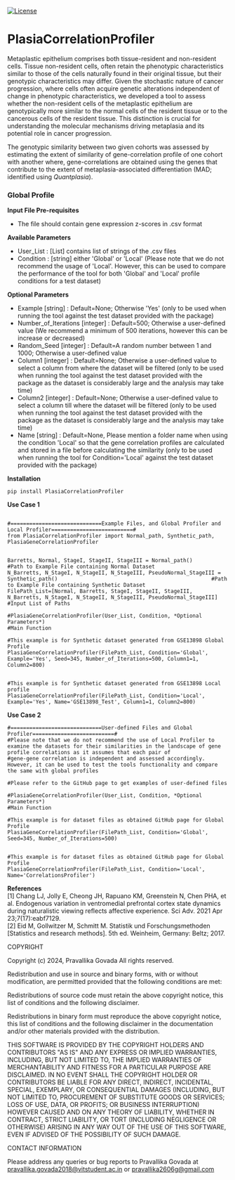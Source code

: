 [![License](https://img.shields.io/badge/License-BSD\%202--Clause-orange.svg)](https://opensource.org/licenses/BSD-2-Clause)

# PlasiaCorrelationProfiler

Metaplastic epithelium comprises both tissue-resident and non-resident cells. Tissue non-resident cells, often retain the phenotypic characteristics similar to those of the cells naturally found in their original tissue, but their genotypic characteristics may differ. Given the stochastic nature of cancer progression, where cells often acquire genetic alterations independent of change in phenotypic characteristics, we developed a tool to assess whether the non-resident cells of the metaplastic epithelium are genotypically more similar to the normal cells of the resident tissue or to the cancerous cells of the resident tissue. This distinction is crucial for understanding the molecular mechanisms driving metaplasia and its potential role in cancer progression.  

The genotypic similarity between two given cohorts was assessed by estimating the extent of similarity of gene-correlation profile of one cohort with another where, gene-correlations are obtained using the genes that contribute to the extent of metaplasia-associated differentiation (MAD; identified using *Quantplasia*). 

### Global Profile

**Input File Pre-requisites**
* The file should contain gene expression z-scores in .csv format

**Available Parameters**
* User_List : [List] contains list of strings of the .csv files
* Condition : [string] either 'Global' or 'Local' (Please note that we do not recommend the usage of 'Local'. However, this can be used to compare the performance of the tool for both 'Global' and 'Local' profile conditions for a test dataset)

**Optional Parameters**
* Example [string] : Default=None; Otherwise 'Yes' (only to be used when running the tool against the test dataset provided with the package)
* Number_of_Iterations [integer] : Default=500; Otherwise a user-defined value (We recommend a minimum of 500 iterations, however this can be increase or decreased)
* Random_Seed [integer] : Default=A random number between 1 and 1000; Otherwise a user-defined value 
* Column1 [integer] : Default=None; Otherwise a user-defined value to select a column from where the dataset will be filtered (only to be used when running the tool against the test dataset provided with the package as the dataset is considerably large and the analysis may take time)
* Column2 [integer] : Default=None; Otherwise a user-defined value to select a column till where the dataset will be filtered (only to be used when running the tool against the test dataset provided with the package as the dataset is considerably large and the analysis may take time)
* Name [string] : Default=None, Please mention a folder name when using the condition 'Local' so that the gene correlation profiles are calculated and stored in a file before calculating the similarity (only to be used when running the tool for Condition='Local' against the test dataset provided with the package)

**Installation**
```
pip install PlasiaCorrelationProfiler
```

**Use Case 1**
```

#=============================Example Files, and Global Profiler and Local Profiler==========================#
from PlasiaCorrelationProfiler import Normal_path, Synthetic_path, PlasiaGeneCorrelationProfiler


Barretts, Normal, StageI, StageII, StageIII = Normal_path()                                                                           #Path to Example File containing Normal Dataset
N_Barretts, N_StageI, N_StageII, N_StageIII, PseudoNormal_StageIII = Synthetic_path()                                                 #Path to Example File containing Synthetic Dataset
FilePath_List=[Normal, Barretts, StageI, StageII, StageIII, N_Barretts, N_StageI, N_StageII, N_StageIII, PseudoNormal_StageIII]       #Input List of Paths

#PlasiaGeneCorrelationProfiler(User_List, Condition, *Optional Parameters*)                                                           #Main Function

#This example is for Synthetic dataset generated from GSE13898 Global Profile
PlasiaGeneCorrelationProfiler(FilePath_List, Condition='Global', Example='Yes', Seed=345, Number_of_Iterations=500, Column1=1, Column2=800)


#This example is for Synthetic dataset generated from GSE13898 Local profile
PlasiaGeneCorrelationProfiler(FilePath_List, Condition='Local', Example='Yes', Name='GSE13898_Test', Column1=1, Column2=800)

```
**Use Case 2**
```
#=============================User-defined Files and Global Profiler==========================#
#Please note that we do not recommend the use of Local Profiler to examine the datasets for their similarities in the landscape of gene profile correlations as it assumes that each pair of 
#gene-gene correlation is independent and assessed accordingly. However, it can be used to test the tools functionality and compare the same with global profiles

#Please refer to the GitHub page to get examples of user-defined files 

#PlasiaGeneCorrelationProfiler(User_List, Condition, *Optional Parameters*)                                                           #Main Function

#This example is for dataset files as obtained GitHub page for Global Profile
PlasiaGeneCorrelationProfiler(FilePath_List, Condition='Global', Seed=345, Number_of_Iterations=500)


#This example is for dataset files as obtained GitHub page for Global Profile
PlasiaGeneCorrelationProfiler(FilePath_List, Condition='Local', Name='CorrelationsProfiler')
```

**References**  
[1] Chang LJ, Jolly E, Cheong JH, Rapuano KM, Greenstein N, Chen PHA, et al. Endogenous variation in ventromedial prefrontal cortex state dynamics during naturalistic viewing reflects affective experience. Sci Adv. 2021 Apr 23;7(17):eabf7129.  
[2] Eid M, Gollwitzer M, Schmitt M. Statistik und Forschungsmethoden [Statistics and research methods]. 5th ed. Weinheim, Germany: Beltz; 2017.  

COPYRIGHT

Copyright (c) 2024, Pravallika Govada All rights reserved.

Redistribution and use in source and binary forms, with or without modification, are permitted provided that the following conditions are met:

Redistributions of source code must retain the above copyright notice, this list of conditions and the following disclaimer.

Redistributions in binary form must reproduce the above copyright notice, this list of conditions and the following disclaimer in the documentation and/or other materials provided with the distribution.

THIS SOFTWARE IS PROVIDED BY THE COPYRIGHT HOLDERS AND CONTRIBUTORS "AS IS" AND ANY EXPRESS OR IMPLIED WARRANTIES, INCLUDING, BUT NOT LIMITED TO, THE IMPLIED WARRANTIES OF MERCHANTABILITY AND FITNESS FOR A PARTICULAR PURPOSE ARE DISCLAIMED. IN NO EVENT SHALL THE COPYRIGHT HOLDER OR CONTRIBUTORS BE LIABLE FOR ANY DIRECT, INDIRECT, INCIDENTAL, SPECIAL, EXEMPLARY, OR CONSEQUENTIAL DAMAGES (INCLUDING, BUT NOT LIMITED TO, PROCUREMENT OF SUBSTITUTE GOODS OR SERVICES; LOSS OF USE, DATA, OR PROFITS; OR BUSINESS INTERRUPTION) HOWEVER CAUSED AND ON ANY THEORY OF LIABILITY, WHETHER IN CONTRACT, STRICT LIABILITY, OR TORT (INCLUDING NEGLIGENCE OR OTHERWISE) ARISING IN ANY WAY OUT OF THE USE OF THIS SOFTWARE, EVEN IF ADVISED OF THE POSSIBILITY OF SUCH DAMAGE.

CONTACT INFORMATION

Please address any queries or bug reports to Pravallika Govada at pravallika.govada2018@vitstudent.ac.in or pravallika2606g@gmail.com

